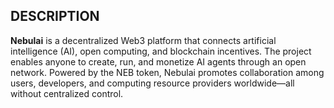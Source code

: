 ## DESCRIPTION

**Nebulai** is a decentralized Web3 platform that connects artificial intelligence (AI), open computing, and blockchain incentives. The project enables anyone to create, run, and monetize AI agents through an open network. Powered by the NEB token, Nebulai promotes collaboration among users, developers, and computing resource providers worldwide—all without centralized control.
